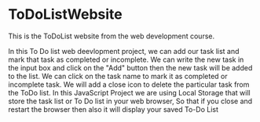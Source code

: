 # ToDoListWebsite
This is the ToDoList website from the web development course.

In this To Do list web deevlopment project, we can add our task list and mark that task as completed or incomplete.
We can write the new task in the input box and click on the "Add" button then the new task will be added to the list.
We can click on the task name to mark it as completed or incomplete task.
We will add a close icon to delete the particular task from the ToDo list.
In this JavaScript Project we are using Local Storage that will store the task list or To Do list in your web browser, So that if you close and restart the browser then also it will display your saved To-Do List
